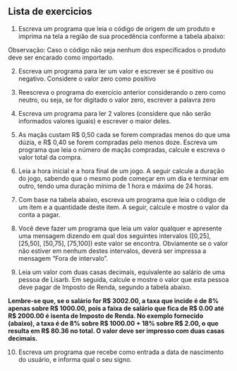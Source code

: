 ## Lista de exercicios

1. Escreva um programa que leia o código de origem de um produto e imprima na tela a região de sua
procedência conforme a tabela abaixo:

Observação: Caso o código não seja nenhum dos especificados o produto deve ser encarado como importado.

2. Escreva um programa para ler um valor e escrever se é positivo ou negativo. Considere o valor zero
como positivo

4. Reescreva o programa do exercício anterior considerando o zero como neutro, ou seja, se for digitado
o valor zero, escrever a palavra zero

6. Escreva um programa para ler 2 valores (considere que não serão informados valores iguais) e escrever
o maior deles.

8. As maçãs custam R$ 0,50 cada se forem compradas menos do que uma dúzia, e R$ 0,40 se forem
compradas pelo menos doze. Escreva um programa que leia o número de maçãs compradas, calcule e
escreva o valor total da compra.

9. Leia a hora inicial e a hora final de um jogo. A seguir calcule a duração do jogo, sabendo que o mesmo
pode começar em um dia e terminar em outro, tendo uma duração mínima de 1 hora e máxima de 24
horas.

11. Com base na tabela abaixo, escreva um programa que leia o código de um item e a quantidade deste
item. A seguir, calcule e mostre o valor da conta a pagar.

12. Você deve fazer um programa que leia um valor qualquer e apresente uma mensagem dizendo em qual
dos seguintes intervalos ([0,25], [25,50], [50,75], [75,100]) este valor se encontra. Obviamente se o
valor não estiver em nenhum destes intervalos, deverá ser impressa a mensagem “Fora de intervalo”.

14. Leia um valor com duas casas decimais, equivalente ao salário de uma pessoa de Lisarb. Em seguida,
calcule e mostre o valor que esta pessoa deve pagar de Imposto de Renda, segundo a tabela abaixo.

**Lembre-se que, se o salário for R$ 3002.00, a taxa que incide é de 8% apenas sobre R$ 1000.00,
pois a faixa de salário que fica de R$ 0.00 até R$ 2000.00 é isenta de Imposto de Renda. No
exemplo fornecido (abaixo), a taxa é de 8% sobre R$ 1000.00 + 18% sobre R$ 2.00, o que resulta
em R$ 80.36 no total. O valor deve ser impresso com duas casas decimais.**

10. Escreva um programa que recebe como entrada a data de nascimento do usuário, e informa qual o
seu signo.
